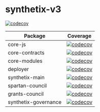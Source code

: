 # synthetix-v3

[![codecov](https://codecov.io/gh/Synthetixio/synthetix-v3/branch/main/graph/badge.svg)](https://codecov.io/gh/Synthetixio/synthetix-v3)

| Package              | Coverage                                                                                                                                                           |
| -------------------- | ------------------------------------------------------------------------------------------------------------------------------------------------------------------ |
| core-js              | [![codecov](https://codecov.io/gh/Synthetixio/synthetix-v3/branch/main/graph/badge.svg?flag=core-js)](https://codecov.io/gh/Synthetixio/synthetix-v3)              |
| core-contracts       | [![codecov](https://codecov.io/gh/Synthetixio/synthetix-v3/branch/main/graph/badge.svg?flag=core-contracts)](https://codecov.io/gh/Synthetixio/synthetix-v3)       |
| core-modules         | [![codecov](https://codecov.io/gh/Synthetixio/synthetix-v3/branch/main/graph/badge.svg?flag=core-modules)](https://codecov.io/gh/Synthetixio/synthetix-v3)         |
| deployer             | [![codecov](https://codecov.io/gh/Synthetixio/synthetix-v3/branch/main/graph/badge.svg?flag=deployer)](https://codecov.io/gh/Synthetixio/synthetix-v3)             |
| synthetix-main       | [![codecov](https://codecov.io/gh/Synthetixio/synthetix-v3/branch/main/graph/badge.svg?flag=synthetix-main)](https://codecov.io/gh/Synthetixio/synthetix-v3)       |
| spartan-council      | [![codecov](https://codecov.io/gh/Synthetixio/synthetix-v3/branch/main/graph/badge.svg?flag=spartan-council)](https://codecov.io/gh/Synthetixio/synthetix-v3)      |
| grants-council       | [![codecov](https://codecov.io/gh/Synthetixio/synthetix-v3/branch/main/graph/badge.svg?flag=grants-council)](https://codecov.io/gh/Synthetixio/synthetix-v3)       |
| synthetix-governance | [![codecov](https://codecov.io/gh/Synthetixio/synthetix-v3/branch/main/graph/badge.svg?flag=synthetix-governance)](https://codecov.io/gh/Synthetixio/synthetix-v3) |

